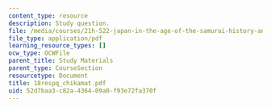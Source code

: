 ```yaml
---
content_type: resource
description: Study question.
file: /media/courses/21h-522-japan-in-the-age-of-the-samurai-history-and-film-fall-2006/52d7baa3c82a436409a0f93e72fa370f_18respq_chikamat.pdf
file_type: application/pdf
learning_resource_types: []
ocw_type: OCWFile
parent_title: Study Materials
parent_type: CourseSection
resourcetype: Document
title: 18respq_chikamat.pdf
uid: 52d7baa3-c82a-4364-09a0-f93e72fa370f
---
```


